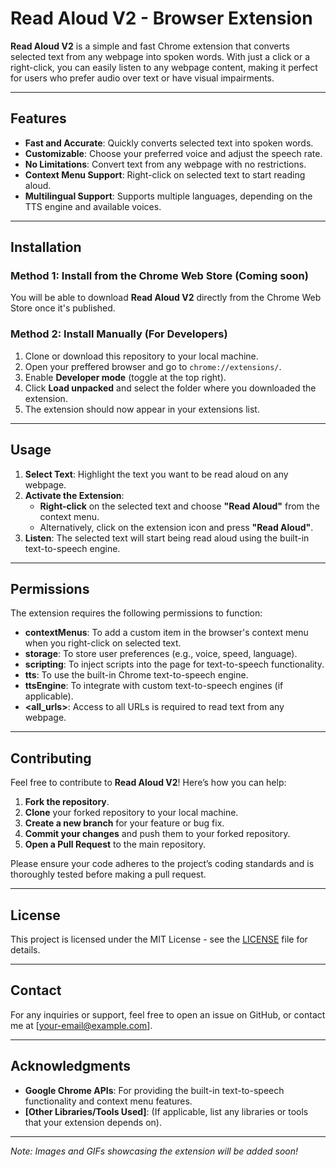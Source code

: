# Read Aloud V2 - Browser Extension

**Read Aloud V2** is a simple and fast Chrome extension that converts selected text from any webpage into spoken words. With just a click or a right-click, you can easily listen to any webpage content, making it perfect for users who prefer audio over text or have visual impairments.

---

## Features

- **Fast and Accurate**: Quickly converts selected text into spoken words.
- **Customizable**: Choose your preferred voice and adjust the speech rate.
- **No Limitations**: Convert text from any webpage with no restrictions.
- **Context Menu Support**: Right-click on selected text to start reading aloud.
- **Multilingual Support**: Supports multiple languages, depending on the TTS engine and available voices.

---

## Installation

### Method 1: Install from the Chrome Web Store (Coming soon)

You will be able to download **Read Aloud V2** directly from the Chrome Web Store once it's published.

### Method 2: Install Manually (For Developers)

1. Clone or download this repository to your local machine.
2. Open your preffered browser and go to `chrome://extensions/`.
3. Enable **Developer mode** (toggle at the top right).
4. Click **Load unpacked** and select the folder where you downloaded the extension.
5. The extension should now appear in your extensions list.

---

## Usage

1. **Select Text**: Highlight the text you want to be read aloud on any webpage.
2. **Activate the Extension**:
   - **Right-click** on the selected text and choose **"Read Aloud"** from the context menu.
   - Alternatively, click on the extension icon and press **"Read Aloud"**.
3. **Listen**: The selected text will start being read aloud using the built-in text-to-speech engine.

---

## Permissions

The extension requires the following permissions to function:

- **contextMenus**: To add a custom item in the browser's context menu when you right-click on selected text.
- **storage**: To store user preferences (e.g., voice, speed, language).
- **scripting**: To inject scripts into the page for text-to-speech functionality.
- **tts**: To use the built-in Chrome text-to-speech engine.
- **ttsEngine**: To integrate with custom text-to-speech engines (if applicable).
- **<all_urls>**: Access to all URLs is required to read text from any webpage.

---

## Contributing

Feel free to contribute to **Read Aloud V2**! Here’s how you can help:

1. **Fork the repository**.
2. **Clone** your forked repository to your local machine.
3. **Create a new branch** for your feature or bug fix.
4. **Commit your changes** and push them to your forked repository.
5. **Open a Pull Request** to the main repository.

Please ensure your code adheres to the project’s coding standards and is thoroughly tested before making a pull request.

---

## License

This project is licensed under the MIT License - see the [LICENSE](LICENSE) file for details.

---

## Contact

For any inquiries or support, feel free to open an issue on GitHub, or contact me at [your-email@example.com].

---

## Acknowledgments

- **Google Chrome APIs**: For providing the built-in text-to-speech functionality and context menu features.
- **[Other Libraries/Tools Used]**: (If applicable, list any libraries or tools that your extension depends on).

---

*Note: Images and GIFs showcasing the extension will be added soon!*
